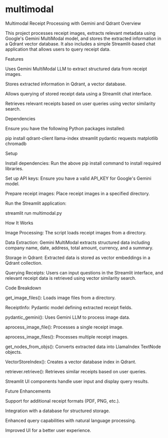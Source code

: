 # multimodal
Multimodal Receipt Processing with Gemini and Qdrant
Overview

This project processes receipt images, extracts relevant metadata using Google's Gemini MultiModal model, and stores the extracted information in a Qdrant vector database. It also includes a simple Streamlit-based chat application that allows users to query receipt data.

Features

Uses Gemini MultiModal LLM to extract structured data from receipt images.

Stores extracted information in Qdrant, a vector database.

Allows querying of stored receipt data using a Streamlit chat interface.

Retrieves relevant receipts based on user queries using vector similarity search.

Dependencies

Ensure you have the following Python packages installed:

pip install qdrant-client llama-index streamlit pydantic requests matplotlib chromadb

Setup

Install dependencies: Run the above pip install command to install required libraries.

Set up API keys: Ensure you have a valid API_KEY for Google's Gemini model.

Prepare receipt images: Place receipt images in a specified directory.

Run the Streamlit application:

streamlit run multimodal.py

How It Works

Image Processing: The script loads receipt images from a directory.

Data Extraction: Gemini MultiModal extracts structured data including company name, date, address, total amount, currency, and a summary.

Storage in Qdrant: Extracted data is stored as vector embeddings in a Qdrant collection.

Querying Receipts: Users can input questions in the Streamlit interface, and relevant receipt data is retrieved using vector similarity search.

Code Breakdown

get_image_files(): Loads image files from a directory.

ReceiptInfo: Pydantic model defining extracted receipt fields.

pydantic_gemini(): Uses Gemini LLM to process image data.

aprocess_image_file(): Processes a single receipt image.

aprocess_image_files(): Processes multiple receipt images.

get_nodes_from_objs(): Converts extracted data into LlamaIndex TextNode objects.

VectorStoreIndex(): Creates a vector database index in Qdrant.

retriever.retrieve(): Retrieves similar receipts based on user queries.

Streamlit UI components handle user input and display query results.

Future Enhancements

Support for additional receipt formats (PDF, PNG, etc.).

Integration with a database for structured storage.

Enhanced query capabilities with natural language processing.

Improved UI for a better user experience.
